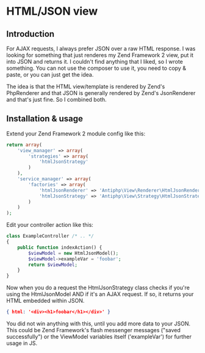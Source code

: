 HTML/JSON view
==============

Introduction
------------
For AJAX requests, I always prefer JSON over a raw HTML response. I was looking 
for something that just renderes my Zend Framework 2 view, put it into JSON and
returns it. I couldn't find anything that I liked, so I wrote something. You
can not use the composer to use it, you need to copy & paste, or you can just 
get the idea.

The idea is that the HTML view/template is rendered by Zend's PhpRenderer and
that JSON is generally rendered by Zend's JsonRenderer and that's just fine. So
I combined both.


Installation & usage
--------------------
Extend your Zend Framework 2 module config like this:
```php
return array(
    'view_manager' => array(
        'strategies' => array(
            'htmlJsonStrategy'
        )
    ),
    'service_manager' => array(
        'factories' => array(
            'htmlJsonRenderer' => 'Antiphp\View\Renderer\HtmlJsonRendererServiceFactory',
            'htmlJsonStrategy' => 'Antiphp\View\Strategy\HtmlJsonStrategyServiceFactory',
        )
    )
);
```

Edit your controller action like this:
```php
class ExampleController /* .. */
{
    public function indexAction() {
        $viewModel = new HtmlJsonModel();
        $viewModel->exampleVar = 'foobar';
        return $viewModel;
    }
}
```

Now when you do a request the HtmlJsonStrategy class checks if you're using the
HtmlJsonModel AND if it's an AJAX request. If so, it returns your HTML embedded
within JSON.

```json
{ html: '<div><h1>foobar</h1></div>' }
```

You did not win anything with this, until you add more data to your JSON. This
could be Zend Framework's flash messenger messages ("saved successfully") or
the ViewModel variables itself ('exampleVar') for further usage in JS.
